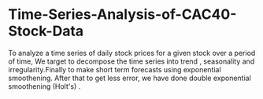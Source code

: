 # Time-Series-Analysis-of-CAC40-Stock-Data
To analyze a time series of daily stock prices for a given stock over a period of time, We target to decompose the time series into trend , seasonality and irregularity.Finally to make short term forecasts using exponential smoothening. After that to get less error, we have done double exponential smoothening (Holt's) .
